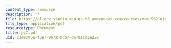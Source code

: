 ```yaml
---
content_type: resource
description: ''
file: https://ol-ocw-studio-app-qa.s3.amazonaws.com/courses/mas-962-digital-typography-fall-1997/c3e93456f3e79672bdb7da7de1a26228_ps7.pdf
file_type: application/pdf
resourcetype: Document
title: ps7.pdf
uid: c3e93456-f3e7-9672-bdb7-da7de1a26228
---
```

